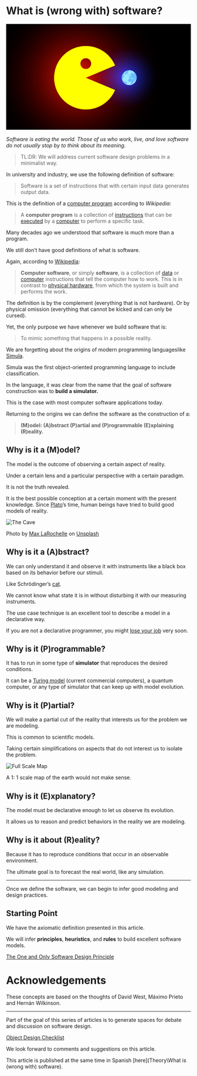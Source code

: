 # What is (wrong with) software?

![What is (wrong with) software](0_-c18JSXLxCUSXveZ.png)

*Software is eating the world. Those of us who work, live, and love software do not usually stop by to think about its meaning.*

> TL:DR: We will address current software design problems in a minimalist way.

In university and industry, we use the following definition of software:

> Software is a set of instructions that with certain input data generates output data.

This is the definition of a [computer program](https://en.wikipedia.org/wiki/Computer_program) according to *Wikipedia*:

> A **computer program** is a collection of [instructions](https://en.wikipedia.org/wiki/Instruction_set) that can be [executed](https://en.wikipedia.org/wiki/Execution_(computing)) by a [computer](https://en.wikipedia.org/wiki/Computer) to perform a specific task.

Many decades ago we understood that software is much more than a program.

We still don’t have good definitions of what is software.

Again, according to [Wikipedia](https://en.wikipedia.org/wiki/Software):

> **Computer software**, or simply **software**, is a collection of [data](https://en.wikipedia.org/wiki/Data_(computing)) or [computer](https://en.wikipedia.org/wiki/Computer) instructions that tell the computer how to work. This is in contrast to [physical hardware](https://en.wikipedia.org/wiki/Computer_hardware), from which the system is built and  performs the work.

The definition is by the complement (everything that is not hardware). Or by physical omission (everything that cannot be kicked and can only be cursed).

Yet, the only purpose we have whenever we build software that is:

> To mimic something that happens in a possible reality.

We are forgetting about the origins of modern programming languages ​​like [Simula](https://en.wikipedia.org/wiki/Simula).

Simula was the first object-oriented programming language to include classification.

In the language, it was clear from the name that the goal of software construction was to **build a simulator.**

This is the case with most computer software applications today.

Returning to the origins we can define the software as the construction of a:

> **(M)odel: (A)bstract (P)artial and (P)rogrammable (E)xplaining (R)eality.**

## Why is it a (M)odel? 

The model is the outcome of observing a certain aspect of reality.

Under a certain lens and a particular perspective with a certain paradigm.

It is not the truth revealed.

It is the best possible conception at a certain moment with the present knowledge. Since [Plato](https://www.tutorhunt.com/resource/10969/)’s time, human beings have tried to build good models of reality.

![The Cave](https://cdn.hashnode.com/res/hashnode/image/upload/v1598729025966/y0XMGW1_C.jpeg) 

Photo by [Max LaRochelle](https://unsplash.com/@maxlarochelle) on [Unsplash](https://unsplash.com/s/photos/cavern)

## Why is it a (A)bstract?

We can only understand it and observe it with instruments like a black box based on its behavior before our stimuli. 

Like Schrödinger’s [cat](https://en.wikipedia.org/wiki/Schr%C3%B6dinger%27s_cat).

We cannot know what state it is in without disturbing it with our measuring instruments.

The use case technique is an excellent tool to describe a model in a declarative way.

If you are not a declarative programmer, you might [lose your job](https://chatbotslife.com/most-programmers-are-losing-our-jobs-very-soon-77adf846beb1) very soon.

## Why is it (P)rogrammable? 

It has to run in some type of **simulator** that reproduces the desired conditions. 

It can be a [Turing model](https://en.wikipedia.org/wiki/Turing_machine) (current commercial computers), a quantum computer, or any type of simulator that can keep up with model evolution.

## Why is it (P)artial?

We will make a partial cut of the reality that interests us for the problem we are modeling.

This is common to scientific models.

Taking certain simplifications on aspects that do not interest us to isolate the problem.

![Full Scale Map](https://cdn.hashnode.com/res/hashnode/image/upload/v1598729131832/eoY72OmZ9.png)

A 1: 1 scale map of the earth would not make sense.

## Why is it (E)xplanatory?

The model must be declarative enough to let us observe its evolution.

It allows us to reason and predict behaviors in the reality we are modeling.

## Why is it about (R)eality? 

Because it has to reproduce conditions that occur in an observable environment.

The ultimate goal is to forecast the real world, like any simulation.

* * * * *

Once we define the software, we can begin to infer good modeling and
design practices.

## Starting Point 

We have the axiomatic definition presented in this article.

We will infer **principles**, **heuristics**, and **rules** to build excellent software models.

[The One and Only Software Design Principle](https://maximilianocontieri.com/the-one-and-only-software-design-principle)

# Acknowledgements

These concepts are based on the thoughts of David West, Máximo Prieto and Hernán Wilkinson.

* * * * *

Part of the goal of this series of articles is to generate spaces for debate and discussion on software design.

[Object Design Checklist](https://maximilianocontieri.com/object-design-checklist)

We look forward to comments and suggestions on this article.

This article is published at the same time in Spanish [here](Theory\What is (wrong with) software).